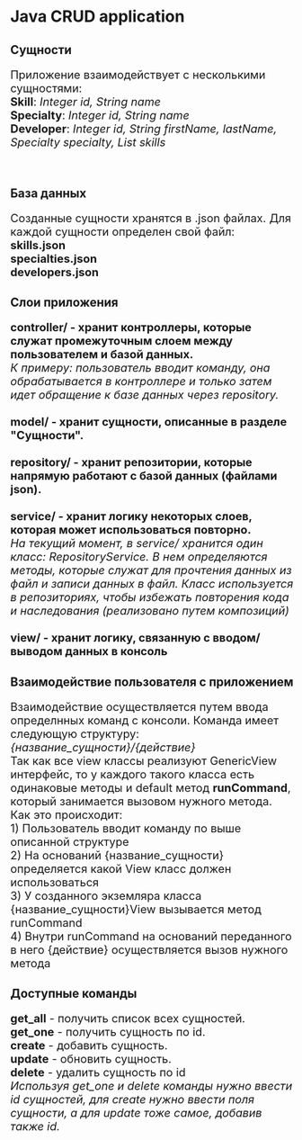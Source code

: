 <h1>Java CRUD application</h1>

<h2>Сущности</h2>
<p style="font-size: 15pt;">
    Приложение взаимодействует с несколькими сущностями: <br>
    <b>Skill</b>: <i>Integer id, String name</i> <br>
    <b>Specialty</b>: <i>Integer id, String name</i> <br>
    <b>Developer</b>: <i>Integer id, String firstName, lastName, Specialty specialty, List skills</i> <br>
</p>
<br>
<h2>База данных</h2>
<p style="font-size: 15pt;">
    Созданные сущности хранятся в .json файлах. Для каждой сущности определен свой файл:<br>
    <b>skills.json</b><br>
    <b>specialties.json</b><br>
    <b>developers.json</b>
</p>
<h2>Слои приложения</h2>
<p style="font-size: 15pt;">
    <b>controller/ - хранит контроллеры, которые служат промежуточным слоем 
                  между пользователем и базой данных. </b><br>
    <i>К примеру: пользователь вводит команду, она обрабатывается в контроллере
    и только затем идет обращение к базе данных через repository.</i><br><br>
    <b>model/ - хранит сущности, описанные в разделе "Сущности".</b><br><br>
    <b>repository/ - хранит репозитории, которые напрямую работают с базой данных (файлами json).</b><br><br>
    <b>service/ - хранит логику некоторых слоев, которая может использоваться повторно.</b><br>
    <i>На текущий момент, в service/ хранится один класс: RepositoryService.
    В нем определяются методы, которые служат для прочтения данных из файл и записи данных в файл.
    Класс используется в репозиториях, чтобы избежать повторения кода и наследования 
    (реализовано путем композиций)</i><br><br>
    <b>view/ - хранит логику, связанную с вводом/выводом данных в консоль</b>

</p>
<h2>Взаимодействие пользователя с приложением</h2>
<p style="font-size: 15pt;">
    Взаимодействие осуществляется путем ввода определнных команд с консоли. 
    Команда имеет следующую структуру:<br> 
    <i>{название_сущности}/{действие}</i><br>
    Так как все view классы реализуют GenericView интерфейс, то у каждого 
    такого класса есть одинаковые методы и default метод <b>runCommand</b>, который
    занимается вызовом нужного метода. Как это происходит:<br>
    1) Пользователь вводит команду по выше описанной структуре<br>
    2) На оснований {название_сущности} определяется какой View класс должен использоваться<br>
    3) У созданного экземляра класса {название_сущности}View вызывается метод runCommand<br>
    4) Внутри runCommand на оснований переданного в него {действие} осуществляется вызов нужного метода
</p>
<h2>Доступные команды</h2>
<p style="font-size: 15pt">
    <b>get_all</b> - получить список всех сущностей.<br>
    <b>get_one</b> - получить сущность по id.<br>
    <b>create</b> - добавить сущность.<br>
    <b>update</b> - обновить сущность.<br>
    <b>delete</b> - удалить сущность по id<br>
    <i>Используя get_one и delete команды нужно ввести id сущностей, для create нужно ввести
    поля сущности, а для update тоже самое, добавив также id.</i>
</p>
